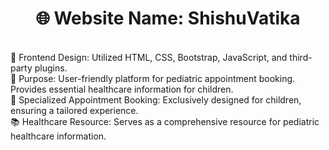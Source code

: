 <center> <h1>🌐 Website Name: ShishuVatika  </h1></center><br/>
🎨 Frontend Design: 
Utilized HTML, CSS, Bootstrap, JavaScript, and third-party plugins.<br/>
🏥 Purpose:
User-friendly platform for pediatric appointment booking.
Provides essential healthcare information for children.<br/>
📅 Specialized Appointment Booking:
Exclusively designed for children, ensuring a tailored experience.<br/>
📚 Healthcare Resource:
Serves as a comprehensive resource for pediatric healthcare information.<br/>
